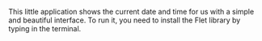 This little application shows the current date and time for us with a simple and beautiful interface.
To run it, you need to install the Flet library by typing <pip install flet> in the terminal.
